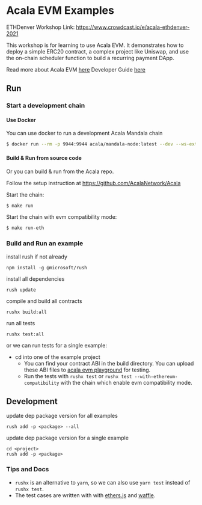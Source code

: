 # Acala EVM Examples

ETHDenver Workshop Link: https://www.crowdcast.io/e/acala-ethdenver-2021

This workshop is for learning to use Acala EVM. It demonstrates how to deploy a simple ERC20 contract, a complex project like Uniswap, and use the on-chain scheduler function to build a recurring payment DApp.

Read more about Acala EVM [here](https://wiki.acala.network/learn/basics/acala-evm)
Developer Guide [here](https://wiki.acala.network/build/development-guide/smart-contracts/get-started-evm)

## Run
### Start a development chain
#### Use Docker

You can use docker to run a development Acala Mandala chain

```bash
$ docker run --rm -p 9944:9944 acala/mandala-node:latest --dev --ws-external --rpc-methods=unsafe --instant-sealing  -levm=trace
```

#### Build & Run from source code

Or you can build & run from the Acala repo.

Follow the setup instruction at https://github.com/AcalaNetwork/Acala

Start the chain:

```bash
$ make run
```

Start the chain with evm compatibility mode:

```bash
$ make run-eth
```

### Build and Run an example
install rush if not already
```
npm install -g @microsoft/rush
```

install all dependencies
```
rush update
```

compile and build all contracts
```
rushx build:all
```

run all tests
```
rushx test:all
```

or we can run tests for a single example:
- cd into one of the example project
  - You can find your contract ABI in the build directory. You can upload these ABI files to [acala evm playground](https://evm.acala.network/#/upload) for testing.
  - Run the tests with `rushx test` or `rushx test --with-ethereum-compatibility` with the chain which enable evm compatibility mode.

## Development
update dep package version for all examples
```
rush add -p <package> --all
```

update dep package version for a single example
```
cd <project>
rush add -p <package>
```

### Tips and Docs
- `rushx` is an alternative to `yarn`, so we can also use `yarn test` instead of `rushx test`.
- The test cases are written with with [ethers.js](https://docs.ethers.io/v5/) and [waffle](https://ethereum-waffle.readthedocs.io/en/latest/).
